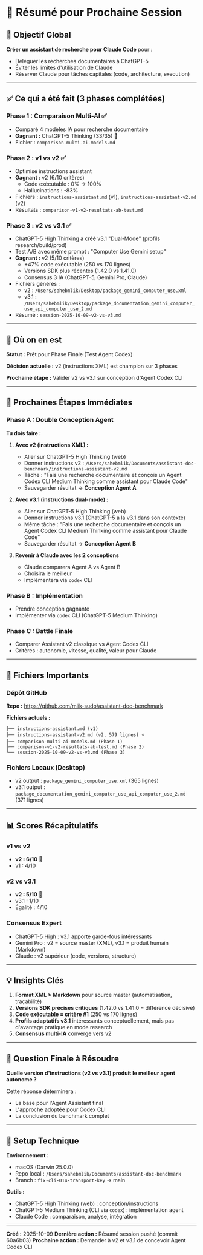 # 📝 Résumé pour Prochaine Session

## 🎯 Objectif Global

**Créer un assistant de recherche pour Claude Code** pour :
- Déléguer les recherches documentaires à ChatGPT-5
- Éviter les limites d'utilisation de Claude
- Réserver Claude pour tâches capitales (code, architecture, execution)

---

## ✅ Ce qui a été fait (3 phases complétées)

### Phase 1 : Comparaison Multi-AI ✅
- Comparé 4 modèles IA pour recherche documentaire
- **Gagnant :** ChatGPT-5 Thinking (33/35) 🥇
- Fichier : `comparison-multi-ai-models.md`

### Phase 2 : v1 vs v2 ✅
- Optimisé instructions assistant
- **Gagnant :** v2 (6/10 critères)
  - Code exécutable : 0% → 100%
  - Hallucinations : -83%
- Fichiers : `instructions-assistant.md` (v1), `instructions-assistant-v2.md` (v2)
- Résultats : `comparison-v1-v2-resultats-ab-test.md`

### Phase 3 : v2 vs v3.1 ✅
- ChatGPT-5 High Thinking a créé v3.1 "Dual-Mode" (profils research/build/prod)
- Test A/B avec même prompt : "Computer Use Gemini setup"
- **Gagnant :** v2 (5/10 critères)
  - +47% code exécutable (250 vs 170 lignes)
  - Versions SDK plus récentes (1.42.0 vs 1.41.0)
  - Consensus 3 IA (ChatGPT-5, Gemini Pro, Claude)
- Fichiers générés :
  - v2 : `/Users/sahebmlik/Desktop/package_gemini_computer_use.xml`
  - v3.1 : `/Users/sahebmlik/Desktop/package_documentation_gemini_computer_use_api_computer_use_2.md`
- Résumé : `session-2025-10-09-v2-vs-v3.md`

---

## 📍 Où on en est

**Statut :** Prêt pour Phase Finale (Test Agent Codex)

**Décision actuelle :** v2 (instructions XML) est champion sur 3 phases

**Prochaine étape :** Valider v2 vs v3.1 sur conception d'Agent Codex CLI

---

## 🚀 Prochaines Étapes Immédiates

### Phase A : Double Conception Agent
**Tu dois faire :**

1. **Avec v2 (instructions XML) :**
   - Aller sur ChatGPT-5 High Thinking (web)
   - Donner instructions v2 : `/Users/sahebmlik/Documents/assistant-doc-benchmark/instructions-assistant-v2.md`
   - Tâche : "Fais une recherche documentaire et conçois un Agent Codex CLI Medium Thinking comme assistant pour Claude Code"
   - Sauvegarder résultat → **Conception Agent A**

2. **Avec v3.1 (instructions dual-mode) :**
   - Aller sur ChatGPT-5 High Thinking (web)
   - Donner instructions v3.1 (ChatGPT-5 a la v3.1 dans son contexte)
   - Même tâche : "Fais une recherche documentaire et conçois un Agent Codex CLI Medium Thinking comme assistant pour Claude Code"
   - Sauvegarder résultat → **Conception Agent B**

3. **Revenir à Claude avec les 2 conceptions**
   - Claude comparera Agent A vs Agent B
   - Choisira le meilleur
   - Implémentera via `codex` CLI

### Phase B : Implémentation
- Prendre conception gagnante
- Implémenter via `codex` CLI (ChatGPT-5 Medium Thinking)

### Phase C : Battle Finale
- Comparer Assistant v2 classique vs Agent Codex CLI
- Critères : autonomie, vitesse, qualité, valeur pour Claude

---

## 📂 Fichiers Importants

### Dépôt GitHub
**Repo :** https://github.com/mlik-sudo/assistant-doc-benchmark

**Fichiers actuels :**
```
├── instructions-assistant.md (v1)
├── instructions-assistant-v2.md (v2, 579 lignes) ⭐
├── comparison-multi-ai-models.md (Phase 1)
├── comparison-v1-v2-resultats-ab-test.md (Phase 2)
└── session-2025-10-09-v2-vs-v3.md (Phase 3)
```

### Fichiers Locaux (Desktop)
- v2 output : `package_gemini_computer_use.xml` (365 lignes)
- v3.1 output : `package_documentation_gemini_computer_use_api_computer_use_2.md` (371 lignes)

---

## 📊 Scores Récapitulatifs

### v1 vs v2
- **v2 : 6/10** 🥇
- v1 : 4/10

### v2 vs v3.1
- **v2 : 5/10** 🥇
- v3.1 : 1/10
- Égalité : 4/10

### Consensus Expert
- ChatGPT-5 High : v3.1 apporte garde-fous intéressants
- Gemini Pro : v2 = source master (XML), v3.1 = produit humain (Markdown)
- Claude : v2 supérieur (code, versions, structure)

---

## 💡 Insights Clés

1. **Format XML > Markdown** pour source master (automatisation, traçabilité)
2. **Versions SDK précises critiques** (1.42.0 vs 1.41.0 = différence décisive)
3. **Code exécutable = critère #1** (250 vs 170 lignes)
4. **Profils adaptatifs v3.1** intéressants conceptuellement, mais pas d'avantage pratique en mode research
5. **Consensus multi-IA** converge vers v2

---

## 🎯 Question Finale à Résoudre

**Quelle version d'instructions (v2 vs v3.1) produit le meilleur agent autonome ?**

Cette réponse déterminera :
- La base pour l'Agent Assistant final
- L'approche adoptée pour Codex CLI
- La conclusion du benchmark complet

---

## 🔧 Setup Technique

**Environnement :**
- macOS (Darwin 25.0.0)
- Repo local : `/Users/sahebmlik/Documents/assistant-doc-benchmark`
- Branch : `fix-cli-014-transport-key` → main

**Outils :**
- ChatGPT-5 High Thinking (web) : conception/instructions
- ChatGPT-5 Medium Thinking (CLI via `codex`) : implémentation agent
- Claude Code : comparaison, analyse, intégration

---

**Créé :** 2025-10-09
**Dernière action :** Résumé session pushé (commit 60a6b03)
**Prochaine action :** Demander à v2 et v3.1 de concevoir Agent Codex CLI
